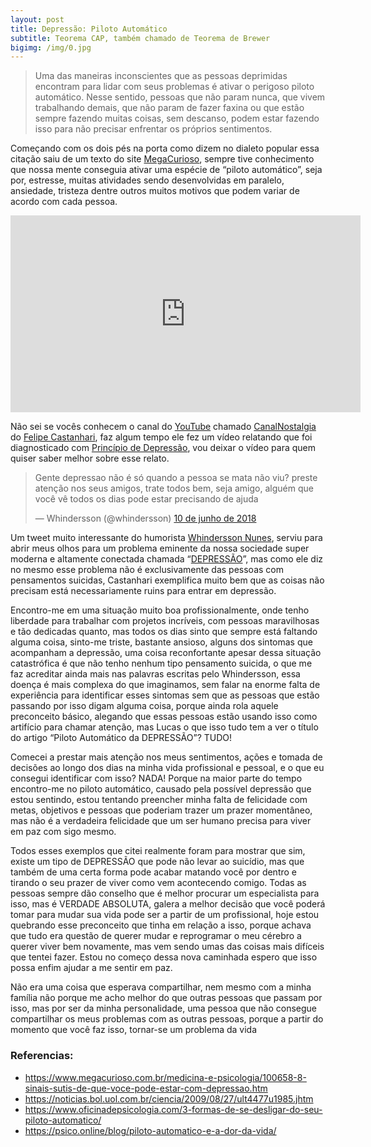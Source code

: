 ```yaml
---
layout: post
title: Depressão: Piloto Automático
subtitle: Teorema CAP, também chamado de Teorema de Brewer
bigimg: /img/0.jpg
---
```


> Uma das maneiras inconscientes que as pessoas deprimidas encontram para lidar com seus problemas é ativar o perigoso piloto automático. Nesse sentido, pessoas que não param nunca, que vivem trabalhando demais, que não param de fazer faxina ou que estão sempre fazendo muitas coisas, sem descanso, podem estar fazendo isso para não precisar enfrentar os próprios sentimentos.

Começando com os dois pés na porta como dizem no dialeto popular essa citação saiu de um texto do site [MegaCurioso](https://www.megacurioso.com.br/medicina-e-psicologia/100658-8-sinais-sutis-de-que-voce-pode-estar-com-depressao.htm), sempre tive conhecimento que nossa mente conseguia ativar uma espécie de “piloto automático”, seja por, estresse, muitas atividades sendo desenvolvidas em paralelo, ansiedade, tristeza dentre outros muitos motivos que podem variar de acordo com cada pessoa.

<iframe width="560" height="315" src="https://www.youtube.com/embed/ctDMkhL7Xes" frameborder="0" allow="autoplay; encrypted-media" allowfullscreen></iframe>

Não sei se vocês conhecem o canal do [YouTube](https://www.youtube.com/) chamado [CanalNostalgia](https://www.youtube.com/channel/UCH2VZQBLFTOp6I_qgnBJCuQ) do [Felipe Castanhari](https://pt.wikipedia.org/wiki/Felipe_Castanhari), faz algum tempo ele fez um vídeo relatando que foi diagnosticado com [Princípio de Depressão](http://www.minhavida.com.br/saude/temas/depressao), vou deixar o vídeo para quem quiser saber melhor sobre esse relato.

<blockquote class="twitter-tweet" data-lang="pt"><p lang="pt" dir="ltr">Gente depressao não é só quando a pessoa se mata não viu? preste atenção nos seus amigos, trate todos bem, seja amigo, alguém que você vê todos os dias pode estar precisando de ajuda</p>&mdash; Whindersson (@whindersson) <a href="https://twitter.com/whindersson/status/1005840008480198658?ref_src=twsrc%5Etfw">10 de junho de 2018</a></blockquote>
<script async src="https://platform.twitter.com/widgets.js" charset="utf-8"></script>

Um tweet muito interessante do humorista [Whindersson Nunes](https://twitter.com/whindersson), serviu para abrir meus olhos para um problema eminente da nossa sociedade super moderna e altamente conectada chamada “[DEPRESSÃO](https://saude.abril.com.br/medicina/depressao-sintomas-diagnostico-prevencao-e-tratamento/)”, mas como ele diz no mesmo esse problema não é exclusivamente das pessoas com pensamentos suicidas, Castanhari exemplifica muito bem que as coisas não precisam está necessariamente ruins para entrar em depressão.

Encontro-me em uma situação muito boa profissionalmente, onde tenho liberdade para trabalhar com projetos incríveis, com pessoas maravilhosas e tão dedicadas quanto, mas todos os dias sinto que sempre está faltando alguma coisa, sinto-me triste, bastante ansioso, alguns dos sintomas que acompanham a depressão, uma coisa reconfortante apesar dessa situação catastrófica é que não tenho nenhum tipo pensamento suicida, o que me faz acreditar ainda mais nas palavras escritas pelo Whindersson, essa doença é mais complexa do que imaginamos, sem falar na enorme falta de experiência para identificar esses sintomas sem que as pessoas que estão passando por isso digam alguma coisa, porque ainda rola aquele preconceito básico, alegando que essas pessoas estão usando isso como artifício para chamar atenção, mas Lucas o que isso tudo tem a ver o título do artigo “Piloto Automático da DEPRESSÃO”? TUDO!

Comecei a prestar mais atenção nos meus sentimentos, ações e tomada de decisões ao longo dos dias na minha vida profissional e pessoal, e o que eu consegui identificar com isso? NADA! Porque na maior parte do tempo encontro-me no piloto automático, causado pela possível depressão que estou sentindo, estou tentando preencher minha falta de felicidade com metas, objetivos e pessoas que poderiam trazer um prazer momentâneo, mas não é a verdadeira felicidade que um ser humano precisa para viver em paz com sigo mesmo.

Todos esses exemplos que citei realmente foram para mostrar que sim, existe um tipo de DEPRESSÃO que pode não levar ao suicídio, mas que também de uma certa forma pode acabar matando você por dentro e tirando o seu prazer de viver como vem acontecendo comigo. Todas as pessoas sempre dão conselho que é melhor procurar um especialista para isso, mas é VERDADE ABSOLUTA, galera a melhor decisão que você poderá tomar para mudar sua vida pode ser a partir de um profissional, hoje estou quebrando esse preconceito que tinha em relação a isso, porque achava que tudo era questão de querer mudar e reprogramar o meu cérebro a querer viver bem novamente, mas vem sendo umas das coisas mais difíceis que tentei fazer. Estou no começo dessa nova caminhada espero que isso possa enfim ajudar a me sentir em paz.

Não era uma coisa que esperava compartilhar, nem mesmo com a minha família não porque me acho melhor do que outras pessoas que passam por isso, mas por ser da minha personalidade, uma pessoa que não consegue compartilhar os meus problemas com as outras pessoas, porque a partir do momento que você faz isso, tornar-se um problema da vida 

### Referencias:

- https://www.megacurioso.com.br/medicina-e-psicologia/100658-8-sinais-sutis-de-que-voce-pode-estar-com-depressao.htm
- https://noticias.bol.uol.com.br/ciencia/2009/08/27/ult4477u1985.jhtm
- https://www.oficinadepsicologia.com/3-formas-de-se-desligar-do-seu-piloto-automatico/
- https://psico.online/blog/piloto-automatico-e-a-dor-da-vida/